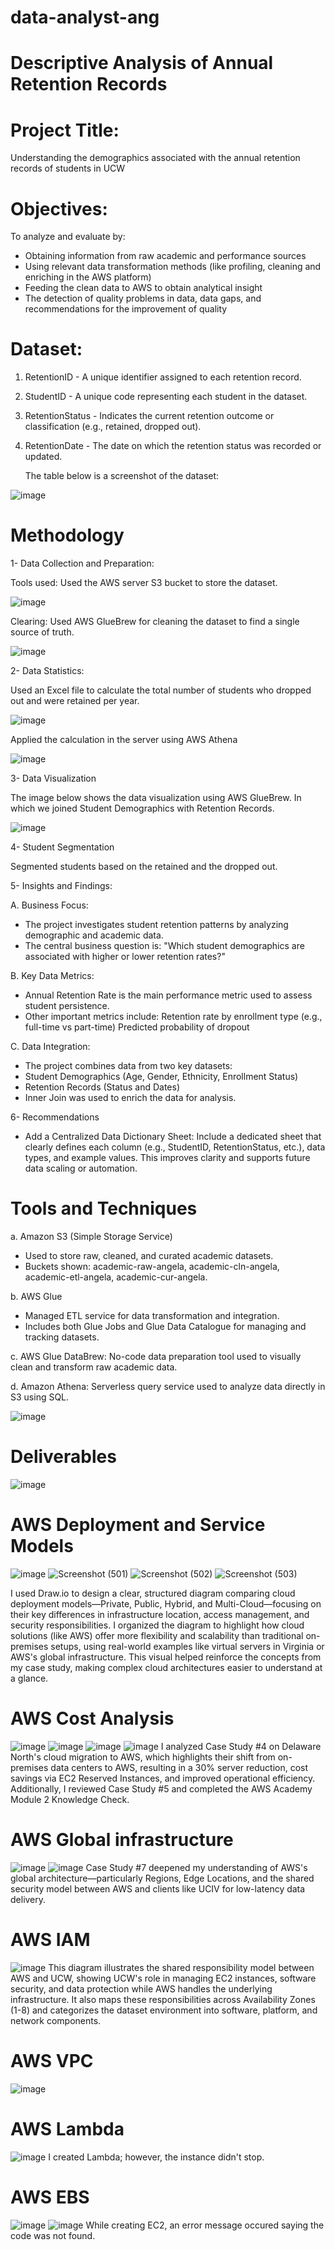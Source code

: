 # data-analyst-ang
# Descriptive Analysis of Annual Retention Records
# Project Title:
Understanding the demographics associated with the annual retention records of students in UCW
# Objectives:
To analyze and evaluate by:
- Obtaining information from raw academic and performance sources
- Using relevant data transformation methods (like profiling, cleaning and enriching in the AWS platform)
- Feeding the clean data to AWS to obtain analytical insight
- The detection of quality problems in data, data gaps, and recommendations for the improvement of quality
# Dataset:
1. RetentionID - A unique identifier assigned to each retention record.
2. StudentID - A unique code representing each student in the dataset.
3. RetentionStatus -  Indicates the current retention outcome or classification (e.g., retained, dropped out).
4. RetentionDate - The date on which the retention status was recorded or updated.

   The table below is a screenshot of the dataset:

![image](https://github.com/user-attachments/assets/35fadced-b881-4de7-9ed0-ac389d52b5ee)

# Methodology
 1-	Data Collection and Preparation:

 Tools used: Used the AWS server S3 bucket to store the dataset.

 ![image](https://github.com/user-attachments/assets/34fa2520-7be4-455f-ab02-fe343bbc2f61)

Clearing: Used AWS GlueBrew for cleaning the dataset to find a single source of truth.

 ![image](https://github.com/user-attachments/assets/3358e465-359e-4ece-8345-9d99a4c6bc22)

2- Data Statistics:

Used an Excel file to calculate the total number of students who dropped out and were retained per year.

![image](https://github.com/user-attachments/assets/aab98a2a-342b-4222-9c9c-2829fdb43a08)

Applied the calculation in the server using AWS Athena

![image](https://github.com/user-attachments/assets/33dd9b3d-f8bb-486f-aa6d-b6772843e935)

3- Data Visualization

The image below shows the data visualization using AWS GlueBrew. In which we joined Student Demographics with Retention Records.

![image](https://github.com/user-attachments/assets/519ab618-4659-4845-a6fb-504b0ca226c9)

4- Student Segmentation

Segmented students based on the retained and the dropped out.

5- Insights and Findings:

A. Business Focus:
- The project investigates student retention patterns by analyzing demographic and academic data.
- The central business question is:
"Which student demographics are associated with higher or lower retention rates?"

B. Key Data Metrics:
- Annual Retention Rate is the main performance metric used to assess student persistence.
- Other important metrics include:
   Retention rate by enrollment type (e.g., full-time vs part-time)
   Predicted probability of dropout

C. Data Integration:
- The project combines data from two key datasets:
- Student Demographics (Age, Gender, Ethnicity, Enrollment Status)
- Retention Records (Status and Dates)
- Inner Join was used to enrich the data for analysis.

6- Recommendations
- Add a Centralized Data Dictionary Sheet:
Include a dedicated sheet that clearly defines each column (e.g., StudentID, RetentionStatus, etc.), data types, and example values. This improves clarity and supports future data scaling or automation.

# Tools and Techniques

a. Amazon S3 (Simple Storage Service)
- Used to store raw, cleaned, and curated academic datasets.
- Buckets shown: academic-raw-angela, academic-cln-angela, academic-etl-angela, academic-cur-angela.

b. AWS Glue
- Managed ETL service for data transformation and integration.
- Includes both Glue Jobs and Glue Data Catalogue for managing and tracking datasets.

c. AWS Glue DataBrew: No-code data preparation tool used to visually clean and transform raw academic data.

d. Amazon Athena: Serverless query service used to analyze data directly in S3 using SQL.

![image](https://github.com/user-attachments/assets/35c06133-900c-4904-8498-5c5820209291)

# Deliverables

![image](https://github.com/user-attachments/assets/8f185421-0546-4d2b-aa8f-a81b47d7973a)

# AWS Deployment and Service Models
![image](https://github.com/user-attachments/assets/947adcca-4d30-4500-a81f-a5b4aed9c880)
![Screenshot (501)](https://github.com/user-attachments/assets/c399a875-9251-46b7-87c9-389e24131b3a)
![Screenshot (502)](https://github.com/user-attachments/assets/a04fdf11-e25f-4dbe-bbfa-1b23a01e885a)
![Screenshot (503)](https://github.com/user-attachments/assets/8fb29a8b-1078-4ca0-869e-f09942f8f13c)

I used Draw.io to design a clear, structured diagram comparing cloud deployment models—Private, Public, Hybrid, and Multi-Cloud—focusing on their key differences in infrastructure location, access management, and security responsibilities. I organized the diagram to highlight how cloud solutions (like AWS) offer more flexibility and scalability than traditional on-premises setups, using real-world examples like virtual servers in Virginia or AWS's global infrastructure. This visual helped reinforce the concepts from my case study, making complex cloud architectures easier to understand at a glance.
# AWS Cost Analysis 
![image](https://github.com/user-attachments/assets/a8268f04-e830-431e-8df7-94e51adab065)
![image](https://github.com/user-attachments/assets/a662d716-a5f9-4f28-a81d-bbb56aaaf4a8)
![image](https://github.com/user-attachments/assets/b1b90d5e-e6b1-43f4-9932-3cefd5da8d8a)
![image](https://github.com/user-attachments/assets/ff8bd495-217d-4337-877f-b52c03dfcac3)
I analyzed Case Study #4 on Delaware North's cloud migration to AWS, which highlights their shift from on-premises data centers to AWS, resulting in a 30% server reduction, cost savings via EC2 Reserved Instances, and improved operational efficiency. Additionally, I reviewed Case Study #5 and completed the AWS Academy Module 2 Knowledge Check.
# AWS Global infrastructure
![image](https://github.com/user-attachments/assets/c08e235a-8ced-4e7f-92ce-409e9a226959)
![image](https://github.com/user-attachments/assets/585b6f6b-3274-42d3-b549-b779b346f997)
Case Study #7 deepened my understanding of AWS's global architecture—particularly Regions, Edge Locations, and the shared security model between AWS and clients like UCIV for low-latency data delivery. 
# AWS IAM 
![image](https://github.com/user-attachments/assets/ab5d9469-092b-4c48-af5d-7765f2d9f110)
This diagram illustrates the shared responsibility model between AWS and UCW, showing UCW's role in managing EC2 instances, software security, and data protection while AWS handles the underlying infrastructure. It also maps these responsibilities across Availability Zones (1-8) and categorizes the dataset environment into software, platform, and network components.
# AWS VPC
![image](https://github.com/user-attachments/assets/7a1532f3-3a05-438b-8ceb-a3dff5919a75)
# AWS Lambda 
![image](https://github.com/user-attachments/assets/cebdbd78-f659-49f3-9b32-7d5f5403e6bb)
I created Lambda; however, the instance didn't stop.
# AWS EBS
![image](https://github.com/user-attachments/assets/ca538ac6-bbea-4c67-a4bf-593465feb6b4)
![image](https://github.com/user-attachments/assets/e643b49d-4937-42ae-9ada-f352aac6ebc4)
While creating EC2, an error message occured saying the code was not found.
